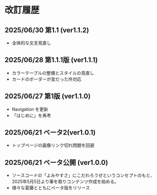 # 改訂履歴

## 2025/06/30 第1.1 (ver1.1.2)

* 全体的な文言見直し

## 2025/06/28 第1.1.1版 (ver1.1.1)

* カラーテーブルの整備とスタイルの見直し
* カードのボーダーが変だった件対応

## 2025/06/27 第1版 (ver1.1.0)

* Navigation を更新
* 「はじめに」を再考

## 2025/06/21 ベータ2(ver1.0.1)

* トップページの画像リンク切れ問題を回避

## 2025/06/21 ベータ公開 (ver1.0.0)

* ソースコードの「よみやすさ」にこだわろうぜというコンセプトのもと、2025年5月5日より筆を取りコンテンツ作成を始める。
* 様々な葛藤とともにベータ版をリリース
